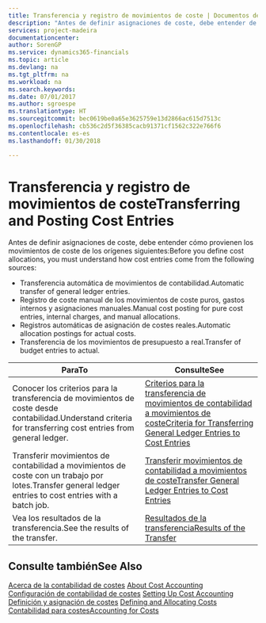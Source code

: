 ```yaml
---
title: Transferencia y registro de movimientos de coste | Documentos de Microsoft
description: "Antes de definir asignaciones de coste, debe entender de dónde provienen los movimientos de coste."
services: project-madeira
documentationcenter: 
author: SorenGP
ms.service: dynamics365-financials
ms.topic: article
ms.devlang: na
ms.tgt_pltfrm: na
ms.workload: na
ms.search.keywords: 
ms.date: 07/01/2017
ms.author: sgroespe
ms.translationtype: HT
ms.sourcegitcommit: bec0619be0a65e3625759e13d2866ac615d7513c
ms.openlocfilehash: cb536c2d5f36385cacb91371cf1562c322e766f6
ms.contentlocale: es-es
ms.lasthandoff: 01/30/2018

---
```

# <a name="transferring-and-posting-cost-entries"></a><span data-ttu-id="6cf17-103">Transferencia y registro de movimientos de coste</span><span class="sxs-lookup"><span data-stu-id="6cf17-103">Transferring and Posting Cost Entries</span></span>
<span data-ttu-id="6cf17-104">Antes de definir asignaciones de coste, debe entender cómo provienen los movimientos de coste de los orígenes siguientes:</span><span class="sxs-lookup"><span data-stu-id="6cf17-104">Before you define cost allocations, you must understand how cost entries come from the following sources:</span></span>  

-   <span data-ttu-id="6cf17-105">Transferencia automática de movimientos de contabilidad.</span><span class="sxs-lookup"><span data-stu-id="6cf17-105">Automatic transfer of general ledger entries.</span></span>  
-   <span data-ttu-id="6cf17-106">Registro de coste manual de los movimientos de coste puros, gastos internos y asignaciones manuales.</span><span class="sxs-lookup"><span data-stu-id="6cf17-106">Manual cost posting for pure cost entries, internal charges, and manual allocations.</span></span>  
-   <span data-ttu-id="6cf17-107">Registros automáticas de asignación de costes reales.</span><span class="sxs-lookup"><span data-stu-id="6cf17-107">Automatic allocation postings for actual costs.</span></span>  
-   <span data-ttu-id="6cf17-108">Transferencia de los movimientos de presupuesto a real.</span><span class="sxs-lookup"><span data-stu-id="6cf17-108">Transfer of budget entries to actual.</span></span>  

|<span data-ttu-id="6cf17-109">**Para**</span><span class="sxs-lookup"><span data-stu-id="6cf17-109">**To**</span></span>|<span data-ttu-id="6cf17-110">**Consulte**</span><span class="sxs-lookup"><span data-stu-id="6cf17-110">**See**</span></span>|  
|------------|-------------|  
|<span data-ttu-id="6cf17-111">Conocer los criterios para la transferencia de movimientos de coste desde contabilidad.</span><span class="sxs-lookup"><span data-stu-id="6cf17-111">Understand criteria for transferring cost entries from general ledger.</span></span>|[<span data-ttu-id="6cf17-112">Criterios para la transferencia de movimientos de contabilidad a movimientos de coste</span><span class="sxs-lookup"><span data-stu-id="6cf17-112">Criteria for Transferring General Ledger Entries to Cost Entries</span></span>](finance-criteria-for-transferring-general-ledger-entries-to-cost-entries.md)|  
|<span data-ttu-id="6cf17-113">Transferir movimientos de contabilidad a movimientos de coste con un trabajo por lotes.</span><span class="sxs-lookup"><span data-stu-id="6cf17-113">Transfer general ledger entries to cost entries with a batch job.</span></span>|[<span data-ttu-id="6cf17-114">Transferir movimientos de contabilidad a movimientos de coste</span><span class="sxs-lookup"><span data-stu-id="6cf17-114">Transfer General Ledger Entries to Cost Entries</span></span>](finance-how-to-transfer-general-ledger-entries-to-cost-entries.md)|  
|<span data-ttu-id="6cf17-115">Vea los resultados de la transferencia.</span><span class="sxs-lookup"><span data-stu-id="6cf17-115">See the results of the transfer.</span></span>|[<span data-ttu-id="6cf17-116">Resultados de la transferencia</span><span class="sxs-lookup"><span data-stu-id="6cf17-116">Results of the Transfer</span></span>](finance-results-of-the-transfer.md)|  

## <a name="see-also"></a><span data-ttu-id="6cf17-117">Consulte también</span><span class="sxs-lookup"><span data-stu-id="6cf17-117">See Also</span></span>  
 <span data-ttu-id="6cf17-118">[Acerca de la contabilidad de costes](finance-about-cost-accounting.md) </span><span class="sxs-lookup"><span data-stu-id="6cf17-118">[About Cost Accounting](finance-about-cost-accounting.md) </span></span>  
 <span data-ttu-id="6cf17-119">[Configuración de contabilidad de costes](finance-set-up-cost-accounting.md) </span><span class="sxs-lookup"><span data-stu-id="6cf17-119">[Setting Up Cost Accounting](finance-set-up-cost-accounting.md) </span></span>  
 <span data-ttu-id="6cf17-120">[Definición y asignación de costes](finance-define-and-allocate-costs.md) </span><span class="sxs-lookup"><span data-stu-id="6cf17-120">[Defining and Allocating Costs](finance-define-and-allocate-costs.md) </span></span>  
 [<span data-ttu-id="6cf17-121">Contabilidad para costes</span><span class="sxs-lookup"><span data-stu-id="6cf17-121">Accounting for Costs</span></span>](finance-manage-cost-accounting.md)

